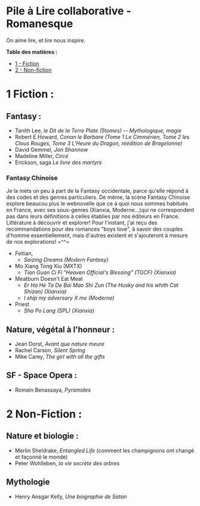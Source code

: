 # Pile à Lire collaborative - Romanesque 
On aime lire, et lire nous inspire. 

**Table des matières :**
- [1 - Fiction](https://github.com/LonanAedhia/Lalaland/blob/main/PAL.md#1-fiction-)
- [2 - Non-fiction](https://github.com/LonanAedhia/Lalaland/blob/main/PAL.md#2-non-fiction-)

# 1 Fiction : 
## Fantasy : 
- Tanith Lee, *le Dit de la Terre Plate (5tomes)* -- *Mythologique, magie* 
- Robert E.Howard, *Conan le Barbare (Tome 1 Le Cimmérien, Tome 2 les Clous Rouges, Tome 3 L'Heure du Dragon, réédition de Bragelonne)*
- David Gemmel, *Jon Shannow* 
- Madeline Miller, *Circé*
- Erickson, saga *Le livre des martyrs* 

### Fantasy Chinoise 
Je la mets un peu à part de la Fantasy occidentale, parce qu'elle répond à des codes et des genres particuliers. De même, la scène Fantasy Chinoise explore beaucou plus le webnovelle que ce à quoi nous sommes habitués en France, avec ses sous-genres (Xianxia, Moderne…)qui ne correspondent pas dans leurs définitions à celles établies par nos éditeurs en France. Littérature à découvrir et explorer! Pour l'instant, j'ai reçu des recommandations pour des romances "boys love", à savoir des couples d'homme essentiellement, mais d'autres existent et s'ajouteront à mesure de nos explorations! =^^=

- Feitian,
	- *Seizing Dreams (Modern Fantasy)* 
- Mo Xiang Tong Xiu (MXTX)
	- *Tian Guan Ci Fi "Heaven Official's Blessing" (TGCF) (Xianxia)*
- Meatburn Doesn't Eat Meat 
	- *Er Ha Hé Ta De Bai Mao Shi Zun (The Husky and his whith Cat Shizan) (Xianxia)*
	- *I ship my adversary X me (Moderne)* 
- Priest 
	- *Sha Po Lang (SPL) (Xianxia)* 

## Nature, végétal à l'honneur : 
- Jean Dorst, *Avant que nature meure*
- Rachel Carson, *Silent Spring* 
- Mike Carey, *The girl with all the gifts*

## SF - Space Opera : 
- Romain Benassaya, *Pyramides*

# 2 Non-Fiction : 

## Nature et biologie : 
- Merlin Sheldrake, *Entangled Life* (comment les champignons ont changé et façonné le monde)
- Peter Wohlleben, *la vie secrète des arbres* 

## Mythologie 
- Henry Ansgar Kelly, *Une biographie de Satan*
